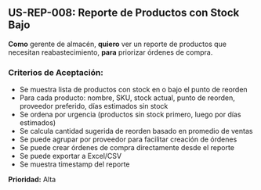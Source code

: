 ## US-REP-008: Reporte de Productos con Stock Bajo
**Como** gerente de almacén,
**quiero** ver un reporte de productos que necesitan reabastecimiento,
**para** priorizar órdenes de compra.

### Criterios de Aceptación:
- Se muestra lista de productos con stock en o bajo el punto de reorden
- Para cada producto: nombre, SKU, stock actual, punto de reorden, proveedor preferido, días estimados sin stock
- Se ordena por urgencia (productos sin stock primero, luego por días estimados)
- Se calcula cantidad sugerida de reorden basado en promedio de ventas
- Se puede agrupar por proveedor para facilitar creación de órdenes
- Se puede crear órdenes de compra directamente desde el reporte
- Se puede exportar a Excel/CSV
- Se muestra timestamp del reporte

**Prioridad:** Alta
